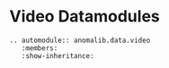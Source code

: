 # Video Datamodules

```{eval-rst}
.. automodule:: anomalib.data.video
   :members:
   :show-inheritance:
```
